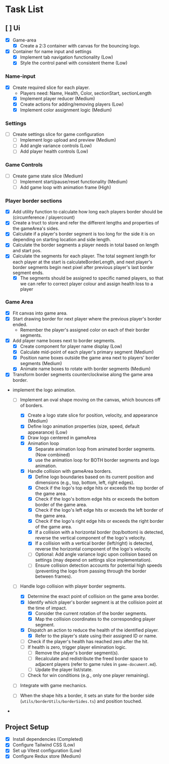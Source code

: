 # Task List

## [ ] Ui

- [x] Game-area
  - [x] Create a 2:3 container with canvas for the bouncing logo.
- [x] Container for name input and settings
  - [x] Implement tab navigation functionality (Low)
  - [x] Style the control panel with consistent theme (Low)

### Name-input

- [x] Create required slice for each player.
  - Players need: Name, Health, Color, sectionStart, sectionLength
  - [x] Implement player reducer (Medium)
  - [x] Create actions for adding/removing players (Low)
  - [x] Implement color assignment logic (Medium)

### Settings

- [ ] Create settings slice for game configuration
  - [ ] Implement logo upload and preview (Medium)
  - [ ] Add angle variance controls (Low)
  - [ ] Add player health controls (Low)

### Game Controls

- [ ] Create game state slice (Medium)
  - [ ] Implement start/pause/reset functionality (Medium)
  - [ ] Add game loop with animation frame (High)

### Player border sections

- [x] Add utility function to calculate how long each players border should be (circumference / playercount)
- [x] Create a truct to store and refer the different lengths and properties of the gameArea's sides.
- [x] Calculate if a player's border segment is too long for the side it is on depending on starting location and side length.
- [x] Calculate the border segments a player needs in total based on length and start pos.
- [x] Calculate the segments for each player. The total segment length for each player at the start is calculateBorderLength, and next player's border segments begin next pixel after previous player's last border segment ends.
  - [x] The segments should be assigned to specific named players, so that we can refer to correct player colour and assign health loss to a player

### Game Area

- [x] Fit canvas into game area.
- [x] Start drawing border for next player where the previous player's border ended.
  - Remember the player's assigned color on each of their border segments.
- [x] Add player name boxes next to border segments.
  - [x] Create component for player name display (Low)
  - [x] Calculate mid-point of each player's primary segment (Medium)
  - [x] Position name boxes outside the game area next to players' border segments (Medium)
  - [x] Animate name boxes to rotate with border segments (Medium)
- [x] Transform border segments counterclockwise along the game area border.
- implement the logo animation.

  - [ ] Implement an oval shape moving on the canvas, which bounces off of borders.

    - [x] Create a logo state slice for position, velocity, and appearance (Medium)
    - [x] Define logo animation properties (size, speed, default appearance) (Low)
    - [x] Draw logo centered in gameArea
    - [x] Animation loop
      - [x] Separate animation loop from animated border segments. (Now combined)
      - [x] use the animation loop for BOTH border segments and logo animation.
    - [x] Handle collision with gameArea borders.
      - [x] Define logo boundaries based on its current position and dimensions (e.g., top, bottom, left, right edges).
      - [x] Check if the logo's top edge hits or exceeds the top border of the game area.
      - [x] Check if the logo's bottom edge hits or exceeds the bottom border of the game area.
      - [x] Check if the logo's left edge hits or exceeds the left border of the game area.
      - [x] Check if the logo's right edge hits or exceeds the right border of the game area.
      - [x] If a collision with a horizontal border (top/bottom) is detected, reverse the vertical component of the logo's velocity.
      - [x] If a collision with a vertical border (left/right) is detected, reverse the horizontal component of the logo's velocity.
      - [ ] Optional: Add angle variance logic upon collision based on settings (may depend on settings slice implementation).
      - [ ] Ensure collision detection accounts for potential high speeds (preventing the logo from passing through the border between frames).

  - [ ] Handle logo collision with player border segments.

    - [x] Determine the exact point of collision on the game area border.
    - [x] Identify which player's border segment is at the collision point at the time of impact.
      - [x] Consider the current rotation of the border segments.
      - [x] Map the collision coordinates to the corresponding player segment.
    - [x] Dispatch an action to reduce the health of the identified player.
      - [x] Refer to the player's state using their assigned ID or name.
    - [ ] Check if the player's health has reached zero after the hit.
    - [ ] If health is zero, trigger player elimination logic.
      - [ ] Remove the player's border segment(s).
      - [ ] Recalculate and redistribute the freed border space to adjacent players (refer to game rules in `game-document.md`).
      - [ ] Update the player list/state.
    - [ ] Check for win conditions (e.g., only one player remaining).

  - [ ] Integrate with game mechanics.

  - [ ] When the shape hits a border, it sets an state for the border side (`utils/borderUtils/borderSides.ts`) and position touched.

-

## Project Setup

- [x] Install dependencies (Completed)
- [x] Configure Tailwind CSS (Low)
- [x] Set up Vitest configuration (Low)
- [x] Configure Redux store (Medium)
